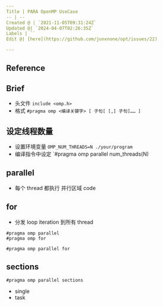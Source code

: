 ```yaml
---
Title | PARA OpenMP UseCase
-- | --
Created @ | `2021-11-05T09:31:24Z`
Updated @| `2024-04-07T02:26:35Z`
Labels | ``
Edit @| [here](https://github.com/junxnone/opt/issues/22)

---
```

## Reference

## Brief
- 头文件  `include <omp.h>`
- 格式 `#pragma omp <编译关键字> [ 子句[ [,] 子句]…… ]`


## 设定线程数量
- 设置环境变量 `OMP_NUM_THREADS=N ./your/program`
- 编译指令中设定 `#pragma omp parallel num_threads(N)

## parallel
- 每个 thread 都执行 并行区域 code

## for
- 分发 loop iteration 到所有 thread

```
#pragma omp parallel
#pragma omp for
```
```
#pragma omp parallel for
```

## sections

```
#pragma omp parallel sections
```
- single
- task
